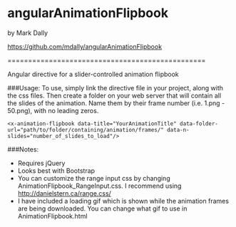 # angularAnimationFlipbook

by Mark Dally

https://github.com/mdally/angularAnimationFlipbook

================================================

Angular directive for a slider-controlled animation flipbook

###Usage:
To use, simply link the directive file in your project, along with the css files.
Then create a folder on your web server that will contain all the slides of the animation. Name them by their frame number (i.e. 1.png - 50.png), with no leading zeros.

```
<x-animation-flipbook data-title="YourAnimationTitle" data-folder-url="path/to/folder/containing/animation/frames/" data-n-slides="number_of_slides_to_load"/>
```

###Notes:
 * Requires jQuery
 * Looks best with Bootstrap
 * You can customize the range input css by changing AnimationFlipbook_RangeInput.css. I recommend using http://danielstern.ca/range.css/
 * I have included a loading gif which is shown while the animation frames are being downloaded. You can change what gif to use in AnimationFlipbook.html